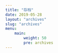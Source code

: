 ```yaml
---
title: "存档"
date: 2019-05-28
layout: "archives"
slug: "archives"
menu:
    main:
        weight: 50
        pre: archives
---
```

